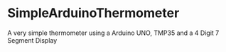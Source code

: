 # SimpleArduinoThermometer
A very simple thermometer using a Arduino UNO, TMP35 and a 4 Digit 7 Segment Display
